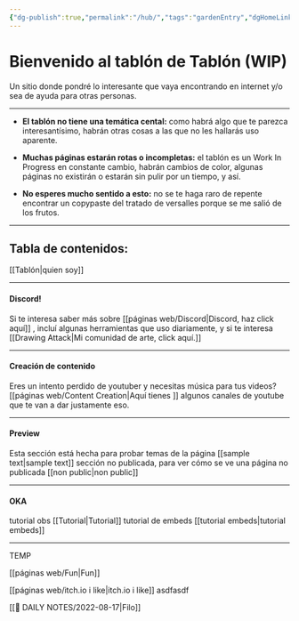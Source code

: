 ```yaml
---
{"dg-publish":true,"permalink":"/hub/","tags":"gardenEntry","dgHomeLink":true,"dgPassFrontmatter":false}
---
```




# Bienvenido al tablón de Tablón  (WIP)
Un sitio donde pondré lo interesante que vaya encontrando en internet y/o sea de ayuda para otras personas. 

--- 
- **El tablón no tiene una temática cental:** como habrá algo que te parezca interesantísimo, habrán otras cosas a las que no les hallarás uso aparente.
		
-  **Muchas páginas estarán rotas o incompletas:** el tablón es un Work In Progress en constante cambio, habrán cambios de color, algunas páginas no existirán o estarán sin pulir por un tiempo, y así.
		
- **No esperes mucho sentido a esto:** no se te haga raro de repente encontrar un copypaste del tratado de versalles porque se me salió de los frutos.

---
## Tabla de contenidos:



[[Tablón|quien soy]]


---

#### Discord!

Si te interesa saber más sobre  [[páginas web/Discord|Discord, haz click aquí]] , incluí algunas herramientas que uso diariamente,  y si te interesa  [[Drawing Attack|Mi comunidad de arte, click aquí.]] 

---

#### Creación de contenido

Eres un intento perdido de  youtuber y necesitas música para tus videos? [[páginas web/Content Creation|Aquí tienes ]] algunos canales de youtube que te van a dar justamente eso.

---

#### Preview

Esta sección está hecha para probar temas de la página [[sample text|sample text]]
sección no publicada, para ver cómo se ve una página no publicada [[non public|non public]]


---

#### OKA
tutorial obs [[Tutorial|Tutorial]]
tutorial de embeds [[tutorial embeds|tutorial embeds]]

---

TEMP

[[páginas web/Fun|Fun]]

[[páginas web/itch.io i like|itch.io i like]]
 asdfasdf


[[📆 DAILY NOTES/2022-08-17|Filo]]
